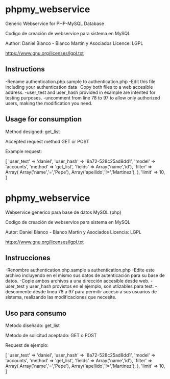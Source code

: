 # phpmy_webservice

Generic Webservice for PHP-MySQL Database


Codigo de creación de webservice para sistema en MySQL

Author: Daniel Blanco - Blanco Martin y Asociados
Licence: LGPL

https://www.gnu.org/licenses/lgpl.txt

## Instructions

-Rename authentication.php.sample to authentication.php
-Edit this file including your authentication data
-Copy both files to a web accesible address.
-user_test and user_hash provided in example are intented
 for testing purposes.
-uncomment from line 78 to 97 to allow only authorized 
 users, making the modification you need.

## Usage for consumption

Method designed: get_list

Accepted request method GET or POST

Example request:

[
   'user_test' => 'daniel',
   'user_hash' => '8a72-528c25ad8dd1',
   'model' => 'accounts',
   'method' => 'get_list',
   'fields' => Array('name','id'),
   'filter' => Array(
       Array('name','=','Pepe'),
       Array('apellido','!=','Martinez'),
   ),
   'limit' => 10,
]


# phpmy_webservice

Webservice generico para base de datos MySQL (php)


Codigo de creación de webservice para sistema en MySQL

Autor: Daniel Blanco - Blanco Martin y Asociados
Licencia: LGPL

https://www.gnu.org/licenses/lgpl.txt

## Instrucciones

-Renombre authentication.php.sample a authentication.php
-Edite este archivo incluyendo en el mismo sus datos de 
 autenticación para su base de datos.
-Copie ambos archivos a una dirección accesible desde web.
-user_test y user_hash provistos en el ejemplo, son utlizables 
 para test.
-descomente desde linea 78 a 97 para permitir acceso a sus usuarios
 de sistema, realizando las modificaciones que necesite.

## Uso para consumo

Metodo diseñado: get_list

Metodo de solicitud aceptado: GET o POST

Request de ejemplo:

[
   'user_test' => 'daniel',
   'user_hash' => '8a72-528c25ad8dd1',
   'model' => 'accounts',
   'method' => 'get_list',
   'fields' => Array('name','id'),
   'filter' => Array(
       Array('name','=','Pepe'),
       Array('apellido','!=','Martinez'),
   ),
   'limit' => 10,
]

